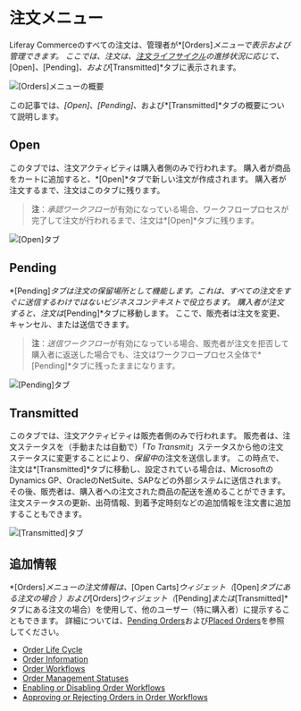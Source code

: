 # 注文メニュー

Liferay Commerceのすべての注文は、管理者が*[Orders]*メニューで表示および管理できます。 ここでは、注文は、[注文ライフサイクル](./order-life-cycle.md)の進捗状況に応じて、*[Open]*、*[Pending]*、および*[Transmitted]*タブに表示されます。

![[Orders]メニューの概要](./orders-menu/images/01.png "[Orders]メニューの概要")

この記事では、*[Open]*、*[Pending]*、および*[Transmitted]*タブの概要について説明します。

## Open

このタブでは、注文アクティビティは購入者側のみで行われます。 購入者が商品をカートに追加すると、*[Open]*タブで新しい注文が作成されます。 購入者が注文するまで、注文はこのタブに残ります。

> **注**：*承認ワークフロー*が有効になっている場合、ワークフロープロセスが完了して注文が行われるまで、注文は*[Open]*タブに残ります。

![[Open]タブ](./orders-menu/images/02.png "[Open]タブ")

## Pending

*[Pending]*タブは注文の保留場所として機能します。これは、すべての注文をすぐに送信するわけではないビジネスコンテキストで役立ちます。 購入者が注文すると、注文は*[Pending]*タブに移動します。 ここで、販売者は注文を変更、キャンセル、または送信できます。

> **注**：*送信ワークフロー*が有効になっている場合、販売者が注文を拒否して購入者に返送した場合でも、注文はワークフロープロセス全体で*[Pending]*タブに残ったままになります。

![[Pending]タブ](./orders-menu/images/03.png "[Pending]タブ")

## Transmitted

このタブでは、注文アクティビティは販売者側のみで行われます。 販売者は、注文ステータスを（手動または自動で）「*To Transmit*」ステータスから他の注文ステータスに変更することにより、*保留中*の注文を送信します。 この時点で、注文は*[Transmitted]*タブに移動し、設定されている場合は、MicrosoftのDynamics GP、OracleのNetSuite、SAPなどの外部システムに送信されます。 その後、販売者は、購入者への注文された商品の配送を進めることができます。 注文ステータスの更新、出荷情報、到着予定時刻などの追加情報を注文書に追加することもできます。

![[Transmitted]タブ](./orders-menu/images/04.png "[Transmitted]タブ")

## 追加情報

*[Orders]*メニューの注文情報は、*[Open Carts]*ウィジェット（*[Open]*タブにある注文の場合 ）および*[Orders]*ウィジェット（*[Pending]*または*[Transmitted]*タブにある注文の場合）を使用して、他のユーザー（特に購入者）に提示することもできます。 詳細については、[Pending Orders](../../creating-store-content/commerce-storefront-pages/pending-orders.md)および[Placed Orders](../../creating-store-content/commerce-storefront-pages/placed-orders.md)を参照してください。

  - [Order Life Cycle](./order-life-cycle.md)
  - [Order Information](./order-information.md)
  - [Order Workflows](./order-workflows.md)
  - [Order Management Statuses](./order-management-statuses.md)
  - [Enabling or Disabling Order Workflows](./enabling-or-disabling-order-workflows.md)
  - [Approving or Rejecting Orders in Order Workflows](./approving-or-rejecting-orders-in-order-workflows.md)
